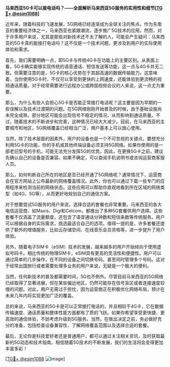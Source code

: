 **马来西亚5G卡可以接电话吗？——全面解析马来西亚5G服务的实用性和细节[[TG💪+ @esim1088](https://t.me/s/esim1088)]**

近年来，随着科技的飞速发展，5G网络已经逐渐成为全球关注的焦点。作为东南亚的重要经济体之一，马来西亚也紧跟潮流，逐步推广5G技术的应用。然而，对于许多用户来说，尤其是那些对新技术还不太了解的人，可能会产生疑问：马来西亚的5G卡真的能接打电话吗？这不仅是一个技术问题，更涉及到用户的实际使用体验和需求。

首先，我们需要明确一点，即5G卡与传统4G卡在功能上的主要区别。从表面上看，5G卡确实能够实现传统的语音通话、短信发送等功能，这一点与4G卡并无二致。但需要注意的是，5G卡的核心优势在于其超高速的数据传输能力。这意味着，当你使用5G卡时，不仅可以享受到更快的上网速度，还能体验到更流畅的视频通话质量。对于经常需要进行远程办公或跨国视频会议的人来说，这一点尤为重要。

那么，为什么有些人会担心5G卡是否能正常接打电话呢？这主要是因为早期的一些误解以及技术过渡期的问题。在5G网络刚刚开始普及的时候，由于基础设施尚未完全成熟，部分地区可能会出现信号不稳定的情况，从而影响到通话质量。不过，随着技术的不断进步和完善，这种情况已经大大减少。目前，在马来西亚的主要城市和地区，5G网络覆盖已经相当广泛，用户基本上可以放心使用。

当然，除了技术层面的因素外，用户的设备也是一个不可忽视的关键点。要想充分利用5G卡的功能，你的手机或其他终端设备必须支持5G网络。如果你使用的是一部老旧型号的手机，可能无法充分发挥5G的优势。因此，在更换5G卡之前，建议先确认自己的设备是否兼容。如果不确定，可以查阅手机说明书或咨询运营商客服人员。

那么，如何判断自己所在的地区是否已经开通了5G网络呢？通常情况下，运营商会在官方网站上公布最新的网络覆盖情况。此外，你也可以通过下载一些专门的应用程序来检测当前的网络状态。这些应用可以帮助你直观地看到所在区域的网络类型（如4G、5G等），从而更好地规划自己的通信方案。

对于想要尝试5G服务的用户来说，选择合适的套餐也非常重要。马来西亚的各大电信运营商，如Maxis、Digi和Celcom，都推出了多种5G套餐供用户选择。这些套餐不仅涵盖了流量额度，还包含了语音通话分钟数和短信条数等传统服务。用户可以根据自身的实际需求，挑选最适合自己的选项。值得一提的是，许多套餐还提供了额外的增值服务，比如云存储空间、在线音乐会员资格等，进一步提升了用户体验。

另外，随着电子SIM卡（eSIM）技术的发展，越来越多的用户开始倾向于使用虚拟号码卡。相比传统的物理SIM卡，eSIM具有更高的灵活性和便捷性。用户可以通过简单的几步操作，在不同的设备之间切换号码，甚至同时管理多个号码。这对于经常出国旅行或者需要处理多业务的用户来说，无疑是一个极大的便利。

当然，任何新技术的普及都需要时间，5G也不例外。尽管目前马来西亚的5G网络已经取得了显著进展，但在某些偏远地区，仍然可能存在信号盲区或者连接速度较慢的问题。对此，用户无需过于担忧，因为运营商正在积极优化网络布局，预计在未来几年内将实现更加广泛的覆盖。

总的来说，马来西亚的5G卡是可以正常接打电话的，并且相较于4G卡，它在数据传输速度、通话质量和整体性能方面都有了质的飞跃。如果你希望享受更快捷、更高效的通信体验，不妨考虑升级到5G服务。当然，在做出决定之前，务必做好充分的准备，包括检查设备兼容性、了解网络覆盖范围以及选择合适的套餐。

最后，无论你是科技爱好者还是普通用户，都可以通过关注相关资讯，及时获取最新的5G动态和技术指南。相信随着5G技术的不断发展，我们的生活将会变得更加丰富多彩！

[[TG💪+ @esim1088](https://t.me/s/esim1088) ![Image](https://i.postimg.cc/4NQfJmqS/Snipaste-2025-05-13-00-14-12.png)]